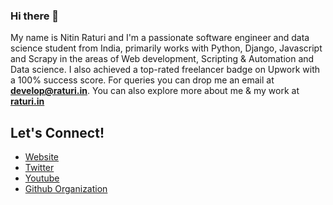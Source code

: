 <!--
**nitinraturi/nitinraturi** is a ✨ _special_ ✨ repository because its `README.md` (this file) appears on your GitHub profile.
-->

### Hi there 👋
My name is Nitin Raturi and I'm a passionate software engineer and data science student from India, primarily works with Python, Django, Javascript and Scrapy in the areas of Web development, Scripting & Automation and Data science. I also achieved a top-rated freelancer badge on Upwork with a 100% success score. For queries you can drop me an email at **develop@raturi.in**. You can also explore more about me & my work at **[raturi.in](https://raturi.in)**

## Let's Connect!
- [Website](https://raturi.in)
- [Twitter](https://twitter.com/raturinitin)
- [Youtube](https://www.youtube.com/c/raturitechmedia)
- [Github Organization](https://github.com/raturitechmedia)

